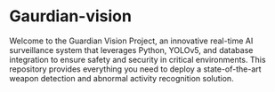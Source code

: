 # Gaurdian-vision
Welcome to the Guardian Vision Project, an innovative real-time AI surveillance system that leverages Python, YOLOv5, and database integration to ensure safety and security in critical environments. This repository provides everything you need to deploy a state-of-the-art weapon detection and abnormal activity recognition solution.
